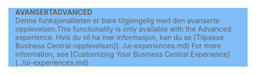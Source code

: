 <blockquote STYLE="background: #81BEF7;border-left:None"><span data-ttu-id="b7968-101"><b>AVANSERT</b></span><span class="sxs-lookup"><span data-stu-id="b7968-101"><b>ADVANCED</b></span></span><br /><span data-ttu-id="b7968-102">Denne funksjonaliteten er bare tilgjengelig med den avanserte opplevelsen.</span><span class="sxs-lookup"><span data-stu-id="b7968-102">This functionality is only available with the Advanced experience.</span></span> <span data-ttu-id="b7968-103">Hvis du vil ha mer informasjon, kan du se [Tilpasse Business Central-opplevelsen](../ui-experiences.md) </span><span class="sxs-lookup"><span data-stu-id="b7968-103">For more information, see [Customizing Your Business Central Experience](../ui-experiences.md) </span></span></blockquote>
